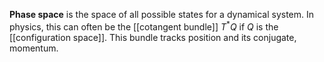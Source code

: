 **Phase space** is the space of all possible states for a dynamical system. In physics, this can often be the [[cotangent bundle]] $T^*Q$ if $Q$ is the [[configuration space]]. This bundle tracks position and its conjugate, momentum.
